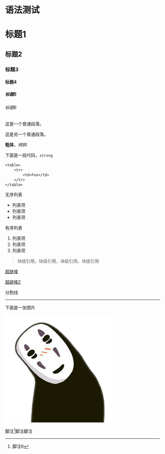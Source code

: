 # 语法测试

# 标题1
## 标题2
### 标题3
#### 标题4
##### 标题5
###### 标题6
这是一个普通段落。

这是另一个普通段落。

**粗体**，*倾斜*

下面是一段代码，`strong`

    <table>
        <tr>
            <td>Foo</td>
        </tr>
    </table>

无序列表

- 列表项
- 列表项
- 列表项

有序列表

1. 列表项
2. 列表项
3. 列表项

> 块级引用，块级引用，块级引用，块级引用


[超链接](http://yanhaijing.com "超链接")

[超链接2][1]

分割线

- - -

下面是一张图片

![图片描述](/img/facebook.png)

脚注[^6]脚注脚注

[1]: http://yanhaijing.com/  "颜海镜"

[^6]: 脚注6
